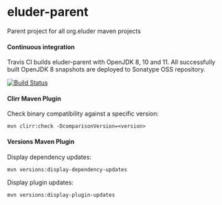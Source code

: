 eluder-parent
=============

Parent project for all org.eluder maven projects


#### Continuous integration

Travis CI builds eluder-parent with OpenJDK 8, 10 and 11. All successfully built OpenJDK 8 snapshots are deployed to
Sonatype OSS repository.

[![Build Status](https://travis-ci.org/trautonen/eluder-parent.png)](https://travis-ci.org/trautonen/eluder-parent)


#### Clirr Maven Plugin

Check binary compatibility against a specific version:

```
mvn clirr:check -DcomparisonVersion=<version>
```


#### Versions Maven Plugin

Display dependency updates:

```
mvn versions:display-dependency-updates
```

Display plugin updates:

```
mvn versions:display-plugin-updates
```
